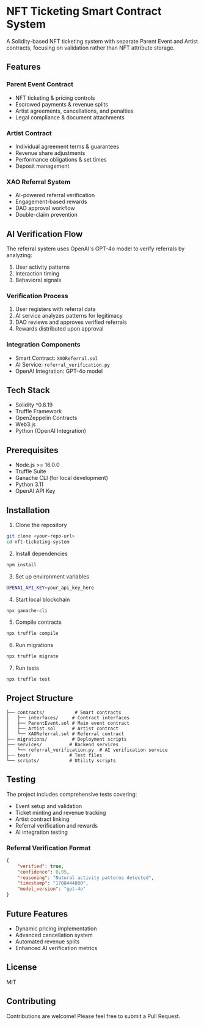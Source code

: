 # NFT Ticketing Smart Contract System

A Solidity-based NFT ticketing system with separate Parent Event and Artist contracts, focusing on validation rather than NFT attribute storage.

## Features

### Parent Event Contract
- NFT ticketing & pricing controls
- Escrowed payments & revenue splits
- Artist agreements, cancellations, and penalties
- Legal compliance & document attachments

### Artist Contract
- Individual agreement terms & guarantees
- Revenue share adjustments
- Performance obligations & set times
- Deposit management

### XAO Referral System
- AI-powered referral verification
- Engagement-based rewards
- DAO approval workflow
- Double-claim prevention

## AI Verification Flow

The referral system uses OpenAI's GPT-4o model to verify referrals by analyzing:
1. User activity patterns
2. Interaction timing
3. Behavioral signals

### Verification Process
1. User registers with referral data
2. AI service analyzes patterns for legitimacy
3. DAO reviews and approves verified referrals
4. Rewards distributed upon approval

### Integration Components
- Smart Contract: `XAOReferral.sol`
- AI Service: `referral_verification.py`
- OpenAI Integration: GPT-4o model

## Tech Stack
- Solidity ^0.8.19
- Truffle Framework
- OpenZeppelin Contracts
- Web3.js
- Python (OpenAI Integration)

## Prerequisites
- Node.js >= 16.0.0
- Truffle Suite
- Ganache CLI (for local development)
- Python 3.11
- OpenAI API Key

## Installation

1. Clone the repository
```bash
git clone <your-repo-url>
cd nft-ticketing-system
```

2. Install dependencies
```bash
npm install
```

3. Set up environment variables
```bash
OPENAI_API_KEY=your_api_key_here
```

4. Start local blockchain
```bash
npx ganache-cli
```

5. Compile contracts
```bash
npx truffle compile
```

6. Run migrations
```bash
npx truffle migrate
```

7. Run tests
```bash
npx truffle test
```

## Project Structure
```
├── contracts/           # Smart contracts
│   ├── interfaces/     # Contract interfaces
│   ├── ParentEvent.sol # Main event contract
│   ├── Artist.sol      # Artist contract
│   └── XAOReferral.sol # Referral contract
├── migrations/         # Deployment scripts
├── services/          # Backend services
│   └── referral_verification.py  # AI verification service
├── test/              # Test files
└── scripts/           # Utility scripts
```

## Testing
The project includes comprehensive tests covering:
- Event setup and validation
- Ticket minting and revenue tracking
- Artist contract linking
- Referral verification and rewards
- AI integration testing

### Referral Verification Format
```json
{
    "verified": true,
    "confidence": 0.95,
    "reasoning": "Natural activity patterns detected",
    "timestamp": "1708444800",
    "model_version": "gpt-4o"
}
```

## Future Features
- Dynamic pricing implementation
- Advanced cancellation system
- Automated revenue splits
- Enhanced AI verification metrics

## License
MIT

## Contributing
Contributions are welcome! Please feel free to submit a Pull Request.